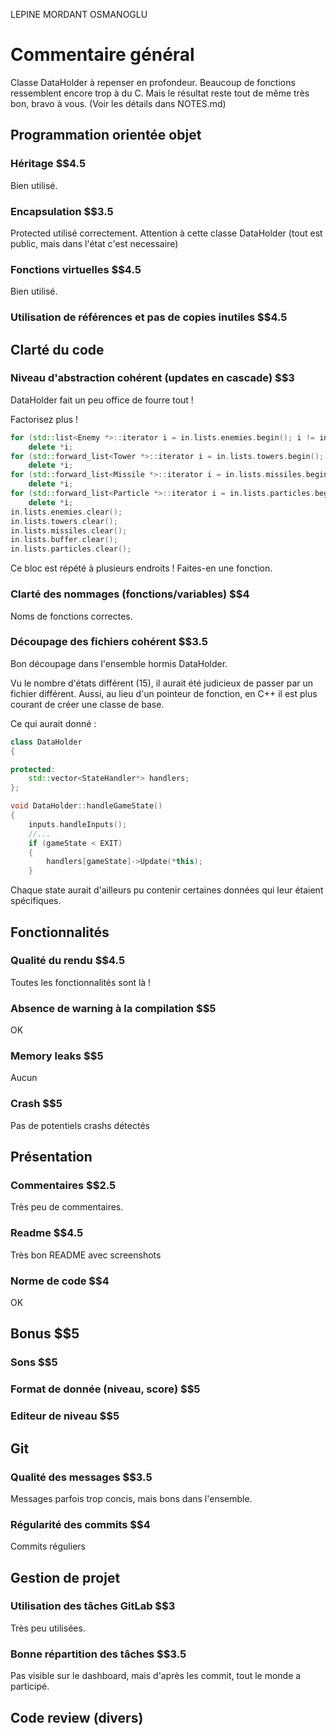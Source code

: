 LEPINE
MORDANT
OSMANOGLU

# Commentaire général
Classe DataHolder à repenser en profondeur. Beaucoup de fonctions ressemblent encore trop à du C. Mais le résultat reste tout de même très bon, bravo à vous. (Voir les détails dans NOTES.md)

## Programmation orientée objet
### Héritage $$4.5
Bien utilisé.
### Encapsulation $$3.5
Protected utilisé correctement. Attention à cette classe DataHolder (tout est public, mais dans l'état c'est necessaire)
### Fonctions virtuelles $$4.5
Bien utilisé.
### Utilisation de références et pas de copies inutiles $$4.5

## Clarté du code
### Niveau d'abstraction cohérent (updates en cascade) $$3
DataHolder fait un peu office de fourre tout !

Factorisez plus !
```c++
for (std::list<Enemy *>::iterator i = in.lists.enemies.begin(); i != in.lists.enemies.end(); i++)
    delete *i;
for (std::forward_list<Tower *>::iterator i = in.lists.towers.begin(); i != in.lists.towers.end(); i++)
    delete *i;
for (std::forward_list<Missile *>::iterator i = in.lists.missiles.begin(); i != in.lists.missiles.end(); i++)
    delete *i;
for (std::forward_list<Particle *>::iterator i = in.lists.particles.begin(); i != in.lists.particles.end(); i++)
    delete *i;
in.lists.enemies.clear();
in.lists.towers.clear();
in.lists.missiles.clear();
in.lists.buffer.clear();
in.lists.particles.clear();
```
Ce bloc est répété à plusieurs endroits ! Faites-en une fonction.
### Clarté des nommages (fonctions/variables) $$4
Noms de fonctions correctes.
### Découpage des fichiers cohérent $$3.5
Bon découpage dans l'ensemble hormis DataHolder.

Vu le nombre d'états différent (15), il aurait été judicieux de passer par un fichier différent.
Aussi, au lieu d'un pointeur de fonction, en C++ il est plus courant de créer une classe de base.

Ce qui aurait donné :
```c++
class DataHolder
{

protected:
    std::vector<StateHandler*> handlers;
};

void DataHolder::handleGameState()
{
    inputs.handleInputs();
    //...
    if (gameState < EXIT)
    {
        handlers[gameState]->Update(*this);
    }
```
Chaque state aurait d'ailleurs pu contenir certaines données qui leur étaient spécifiques.

## Fonctionnalités
### Qualité du rendu $$4.5
Toutes les fonctionnalités sont là !
### Absence de warning à la compilation $$5
OK
### Memory leaks $$5
Aucun
### Crash $$5
Pas de potentiels crashs détectés

## Présentation
### Commentaires $$2.5
Très peu de commentaires.
### Readme $$4.5
Très bon README avec screenshots
### Norme de code $$4
OK

## Bonus $$5
### Sons $$5
### Format de donnée (niveau, score) $$5
### Editeur de niveau $$5

## Git
### Qualité des messages $$3.5
Messages parfois trop concis, mais bons dans l'ensemble.
### Régularité des commits $$4
Commits réguliers

## Gestion de projet
### Utilisation des tâches GitLab $$3
Très peu utilisées.
### Bonne répartition des tâches $$3.5
Pas visible sur le dashboard, mais d'après les commit, tout le monde a participé.

## Code review (divers)